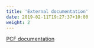 ```yaml
---
title: 'External documentation'
date: 2019-02-11T19:27:37+10:00
weight: 2
---
```


[PCF documentation](https://docs.pivotal.io)
